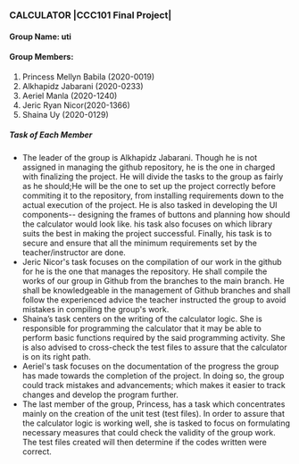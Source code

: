 ### CALCULATOR |CCC101 Final Project|
#### Group Name: uti
#### Group Members:
1. Princess Mellyn Babila (2020-0019)
2. Alkhapidz Jabarani (2020-0233)
3. Aeriel Manla (2020-1240)
4. Jeric Ryan Nicor(2020-1366)
5. Shaina Uy (2020-0129)

##### Task of Each Member
- The leader of the group is Alkhapidz Jabarani. Though he is not assigned in managing the github repository, he is the one in charged with finalizing the project. He will divide the tasks to the group as fairly as he should;He will be the one to set up the project correctly before commiting it to the repository, from installing requirements down to the actual execution of the project. He is also tasked in developing the UI components-- designing the frames of buttons and planning how should the calculator would look like. his task also focuses on which library suits the best in making the project successful. Finally, his task is to secure and ensure that all the minimum requirements set by the teacher/instructor are done.
- Jeric Nicor's task focuses on the compilation of our work in the github for he is the one that manages the repository. He shall compile the works of our group in Github from the branches to the main branch. He shall be knowledgeable in the management of Github branches and shall follow the experienced advice the teacher instructed the group to avoid mistakes in compiling the group's work.
- Shaina’s task centers on the writing of the calculator logic. She is responsible for programming the calculator that it may be able to perform basic functions required by the said programming activity. She is also advised to cross-check the test files to assure that the calculator is on its right path. 
- Aeriel's task focuses on the documentation of the progress the group has made towards the completion of the project. In doing so, the group could track mistakes and advancements; which makes it easier to track changes and develop the program further.
- The last member of the group, Princess, has a task which concentrates mainly on the creation of the unit test (test files). In order to assure that the calculator logic is working well, she is tasked to focus on formulating necessary measures that could check the validity of the group work. The test files created will then determine if the codes written were correct.

